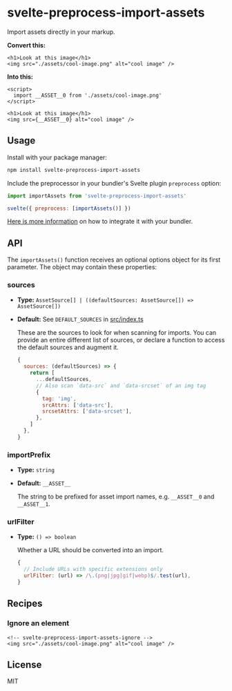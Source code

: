 # svelte-preprocess-import-assets

Import assets directly in your markup.

**Convert this:**

```svelte
<h1>Look at this image</h1>
<img src="./assets/cool-image.png" alt="cool image" />
```

**Into this:**

```svelte
<script>
  import __ASSET__0 from './assets/cool-image.png'
</script>

<h1>Look at this image</h1>
<img src={__ASSET__0} alt="cool image" />
```

## Usage

Install with your package manager:

```bash
npm install svelte-preprocess-import-assets
```

Include the preprocessor in your bundler's Svelte plugin `preprocess` option:

```js
import importAssets from 'svelte-preprocess-import-assets'

svelte({ preprocess: [importAssets()] })
```

[Here is more information](https://github.com/sveltejs/svelte-preprocess/blob/9e587151e9384b819d7b285caba7231c138942f0/docs/usage.md) on how to integrate it with your bundler.

## API

The `importAssets()` function receives an optional options object for its first parameter. The object may contain these properties:

### sources

- **Type:** `AssetSource[] | ((defaultSources: AssetSource[]) => AssetSource[])`
- **Default:** See `DEFAULT_SOURCES` in [src/index.ts](./src/index.ts)

  These are the sources to look for when scanning for imports. You can provide an entire different list of sources, or declare a function to access the default sources and augment it.

  ```js
  {
    sources: (defaultSources) => {
      return [
        ...defaultSources,
        // Also scan `data-src` and `data-srcset` of an img tag
        {
          tag: 'img',
          srcAttrs: ['data-src'],
          srcsetAttrs: ['data-srcset'],
        },
      ]
    },
  }
  ```

### importPrefix

- **Type:** `string`
- **Default:** `__ASSET__`

  The string to be prefixed for asset import names, e.g. `__ASSET__0` and `__ASSET__1`.

### urlFilter

- **Type:** `() => boolean`

  Whether a URL should be converted into an import.

  ```js
  {
    // Include URLs with specific extensions only
    urlFilter: (url) => /\.(png|jpg|gif|webp)$/.test(url),
  }
  ```

## Recipes

### Ignore an element

```svelte
<!-- svelte-preprocess-import-assets-ignore -->
<img src="./assets/cool-image.png" alt="cool image" />
```

## License

MIT
